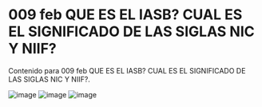 # 009 feb  QUE ES EL IASB? CUAL ES EL SIGNIFICADO DE LAS SIGLAS NIC Y NIIF?

Contenido para 009 feb  QUE ES EL IASB? CUAL ES EL SIGNIFICADO DE LAS SIGLAS NIC Y NIIF?.

![image](https://github.com/user-attachments/assets/4d31d8be-fa3d-403d-a9d8-992d009f3706)
![image](https://github.com/user-attachments/assets/d8fe1e30-ac09-4671-9106-7a7721532b44)
![image](https://github.com/user-attachments/assets/ab77cb33-3cab-443f-aa1b-fc0a9d93c4d7)
